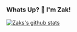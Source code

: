 ### Whats Up? 👋 I'm Zak!

[![Zaks's github stats](https://github-readme-stats.vercel.app/api?username=zdietzen&count_private=true)](https://dietzendev.com/)

<!--
**zdietzen/zdietzen** is a ✨ _special_ ✨ repository because its `README.md` (this file) appears on your GitHub profile.


- 🔭 I’m currently working on Koerner Distributors Beverage Portfolio filtering...
- 🌱 I’m currently learning GSAP...
- 👯 I’m looking to collaborate on any fun projects I can continue to learn more with...
- 🤔 I’m looking for help with ending sex trafficing...
- 💬 Ask me about my hobbies...
- 📫 How to reach me: DietzenDev.com
- ⚡ Fun fact: I have 3D printed a fully functioning drone...
-->
